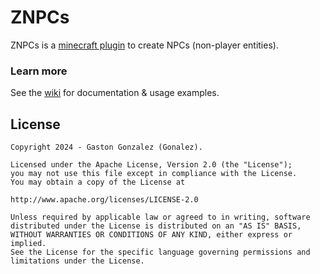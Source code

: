 [spigot-link]: https://www.spigotmc.org/resources/znpcs.80940
[wiki-link]: https://github.com/gonalez/znpcs/wiki

# ZNPCs

ZNPCs is a [minecraft plugin][spigot-link] to create NPCs (non-player entities).

### Learn more

See the [wiki][wiki-link] for documentation & usage examples.   

## License

    Copyright 2024 - Gaston Gonzalez (Gonalez).
    
    Licensed under the Apache License, Version 2.0 (the "License");
    you may not use this file except in compliance with the License.
    You may obtain a copy of the License at
    
    http://www.apache.org/licenses/LICENSE-2.0
    
    Unless required by applicable law or agreed to in writing, software
    distributed under the License is distributed on an "AS IS" BASIS,
    WITHOUT WARRANTIES OR CONDITIONS OF ANY KIND, either express or implied.
    See the License for the specific language governing permissions and
    limitations under the License.